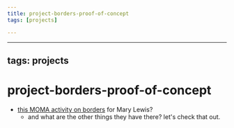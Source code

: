 ```yaml
---
title: project-borders-proof-of-concept
tags: [projects]

---
```


---
tags: projects
---
# project-borders-proof-of-concept



* [this MOMA activity on borders](https://www.moma.org/learn/moma_learning/themes/maps-borders-and-networks/) for Mary Lewis?
    * and what are the other things they have there? let's check that out.